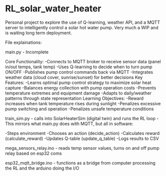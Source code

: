 # RL_solar_water_heater
Personal project to explore the use of Q-learning, weather API, and a MQTT server to intelligently control a solar hot water pump. Very much a WIP and is waiting long term deployment.

File explainations:

main.py - Incomplete 

Core Functionality:
  -Connects to MQTT broker to receive sensor data (panel in/out temps, tank temp)
  -Uses Q-learning to decide when to turn pump ON/OFF
  -Publishes pump control commands back via MQTT
  -Integrates weather data (cloud cover, sunrise/sunset) for better decisions
Key Features:
  -Learns optimal pump control strategy to maximize solar heat capture
  -Balances energy collection with pump operation costs
  -Prevents temperature extremes and equipment damage
  -Adapts to daily/weather patterns through state representation
Learning Objectives:
  -Reward increases when tank temperature rises during sunlight
  -Penalizes excessive pump switching and operation
  -Penalizes unsafe temperature conditions
  
train_sim.py - calls into SolarHeaterSim (digital twin) and runs the RL loop - This mirrors what main.py does with MQTT, but all in software:

-Steps environment
-Chooses an action (decide_action)
-Calculates reward (calculate_reward)
-Updates Q-table (update_q_table)
-Logs results to CSV

mega_sensors_relay.ino - reads temp sensor values, turns on and off pump relay based on esp32 coms

esp32_mqtt_bridge.ino - functions as a bridge from computer processing the RL and the arduino doing the I/O


